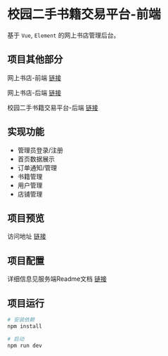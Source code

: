 # 校园二手书籍交易平台-前端

基于 `Vue`, `Element` 的网上书店管理后台。


## 项目其他部分

网上书店-前端 [链接](https://github.com/pwx123/shop-store-client)

网上书店-后端 [链接](https://github.com/pwx123/shop-store-server)

校园二手书籍交易平台-后端 [链接](https://github.com/pwx123/shop-store-management-server)

## 实现功能

- 管理员登录/注册
- 首页数据展示
- 订单通知/管理
- 书籍管理
- 用户管理
- 店铺管理

## 项目预览

访问地址 [链接](http://182.254.192.62/book-store-management)

## 项目配置

详细信息见服务端Readme文档 [链接](https://github.com/pwx123/shop-store-management-server)

## 项目运行

``` bash
# 安装依赖
npm install

# 启动
npm run dev
```

